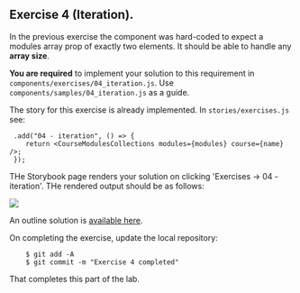 ## Exercise 4 (Iteration).
 
In the previous exercise the component was hard-coded to expect a modules array prop of exactly two elements. It should be able to handle any __array size__. 

__You are required__ to implement your solution to this requirement in `components/exercises/04_iteration.js`. Use `components/samples/04_iteration.js` as a guide.


The story for this exercise is already implemented. In `stories/exercises.js` see:

     .add("04 - iteration", () => {
        return <CourseModulesCollections modules={modules} course={name} />;
     });

THe Storybook page renders your solution on clicking 'Exercises -> 04 - iteration'. THe rendered output should be as follows:

![][exercise4] 

An outline solution is [available here][solutions].

On completing the exercise, update the local repository:

        $ git add -A
        $ git commit -m "Exercise 4 completed"

That completes this part of the lab.

[solutions]: ./index.html#/Solutions
[exercise4]: ./img/exercise4.png

